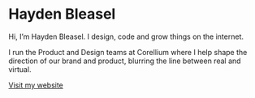# Hayden Bleasel

Hi, I’m Hayden Bleasel. I design, code and grow things on the internet.

I run the Product and Design teams at Corellium where I help shape the direction of our brand and product, blurring the line between real and virtual.

[Visit my website](https://haydenbleasel.com/)
